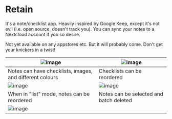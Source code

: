 # Retain

It's a note/checklist app. Heavily inspired by Google Keep, except it's not evil (i.e. open source, doesn't track you). You can sync your notes to a Nextcloud account if you so desire.

Not yet available on any appstores etc. But it will probably come. Don't get your knickers in a twist!

| ![image](https://github.com/Eboreg/Retain/assets/1786886/cc695bc0-b8e1-4fec-bc90-97461584fd80) | ![image](https://github.com/Eboreg/Retain/assets/1786886/fa5965ba-6b00-48aa-b4a9-1ea5a94bbc72) |
|------------------------------------------------------------------------------------------------|------------------------------------------------------------------------------------------------|
| Notes can have checklists, images, and different colours                                       | Checklists can be reordered                                                                    |
| ![image](https://github.com/Eboreg/Retain/assets/1786886/31f2f611-ba4b-4d47-869b-88875db73fbb) | ![image](https://github.com/Eboreg/Retain/assets/1786886/2d7e67cf-7e72-4b62-88d6-9f1e0f464e35) |
| When in "list" mode, notes can be reordered                                                    | Notes can be selected and batch deleted                                                        |
| ![image](https://github.com/Eboreg/Retain/assets/1786886/fbf54e5c-e1b3-43c1-865b-4d141abeb65e) |                                                                                                |
